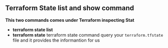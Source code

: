 ## Terraform State list and show command
**This two commands comes under Terraform inspecting Stat**
- **terraform state list** 
- **terraform state** terraform state command query your `terraform.tfstate` file and it provides the informantion for us 
